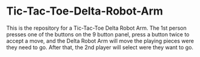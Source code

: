 # Tic-Tac-Toe-Delta-Robot-Arm
This is the repository for a Tic-Tac-Toe Delta Robot Arm. The 1st person presses one of the buttons on the 9 button panel, press a button twice to accept a move, and the Delta Robot Arm will move the playing pieces were they need to go. After that, the 2nd player will select were they want to go. 

